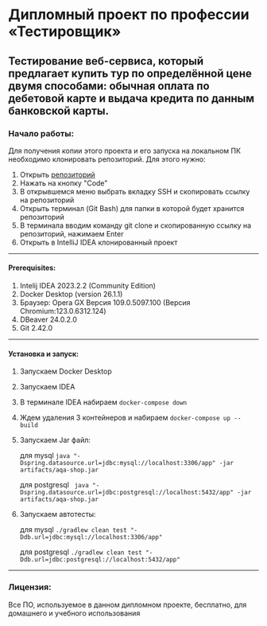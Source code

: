 Дипломный проект по профессии «Тестировщик»
=
Тестирование веб-сервиса, который предлагает купить тур по определённой цене двумя способами:
обычная оплата по дебетовой карте и выдача кредита по данным банковской карты.
------
### Начало работы:

Для получения копии этого проекта и его запуска на локальном ПК необходимо клонировать репозиторий. 
Для этого нужно:

1. Открыть [репозиторий](https://github.com/netology-code/qa-diploma)
2. Нажать на кнопку "Code"
3. В открывшемся меню выбрать вкладку SSH и скопировать ссылку на репозиторий
4. Открыть терминал (Git Bash) для папки в которой будет хранится репозиторий
5. В терминала вводим команду git clone и скопированную ссылку на репозиторий, нажимаем Enter
6. Открыть в IntelliJ IDEA клонированный проект

--------
#### Prerequisites:
1. Intelij IDEA 2023.2.2 (Community Edition)
2. Docker Desktop (version 26.1.1)
3. Браузер: Opera GX Версия 109.0.5097.100 (Версия Chromium:123.0.6312.124)
4. DBeaver 24.0.2.0
5. Git 2.42.0

------
#### Установка и запуск:

1. Запускаем Docker Desktop
2. Запускаем IDEA
3. В терминале IDEA набираем ```docker-compose down```
4. Ждем удаления 3 контейнеров и набираем ```docker-compose up --build```
5. Запускаем Jar файл:

   для mysql
   ```java "-Dspring.datasource.url=jdbc:mysql://localhost:3306/app" -jar artifacts/aqa-shop.jar```

   для postgresql
  ``` java "-Dspring.datasource.url=jdbc:postgresql://localhost:5432/app" -jar artifacts/aqa-shop.jar```
6. Запускаем автотесты:

   для mysql
   ```./gradlew clean test "-Ddb.url=jdbc:mysql://localhost:3306/app"```

   для postgresql
   ```./gradlew clean test "-Ddb.url=jdbc:postgresql://localhost:5432/app"```

-----
### Лицензия:
Все ПO, используемое в данном дипломном проекте, бесплатно, для домашнего и учебного использования
